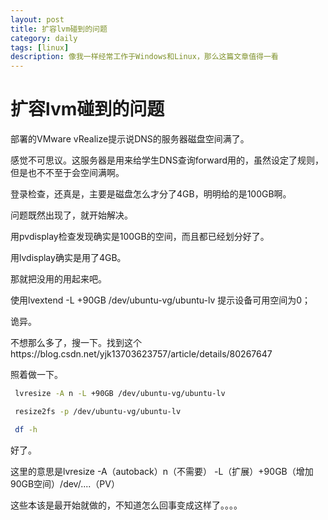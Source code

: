```yaml
---
layout: post
title: 扩容lvm碰到的问题
category: daily
tags: [linux]
description: 像我一样经常工作于Windows和Linux，那么这篇文章值得一看
---
```


# 扩容lvm碰到的问题

部署的VMware vRealize提示说DNS的服务器磁盘空间满了。

感觉不可思议。这服务器是用来给学生DNS查询forward用的，虽然设定了规则，但是也不不至于会空间满啊。

登录检查，还真是，主要是磁盘怎么才分了4GB，明明给的是100GB啊。

问题既然出现了，就开始解决。

用pvdisplay检查发现确实是100GB的空间，而且都已经划分好了。

用lvdisplay确实是用了4GB。

那就把没用的用起来吧。

使用lvextend -L +90GB /dev/ubuntu-vg/ubuntu-lv 提示设备可用空间为0；

诡异。

不想那么多了，搜一下。找到这个https://blog.csdn.net/yjk13703623757/article/details/80267647

照着做一下。
```bash
 lvresize -A n -L +90GB /dev/ubuntu-vg/ubuntu-lv

 resize2fs -p /dev/ubuntu-vg/ubuntu-lv

 df -h
```
好了。

这里的意思是lvresize -A（autoback）n（不需要） -L（扩展）+90GB（增加90GB空间）/dev/....（PV）

这些本该是最开始就做的，不知道怎么回事变成这样了。。。。
